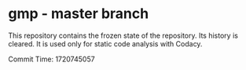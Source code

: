 # gmp - master branch

This repository contains the frozen state of the repository.
Its history is cleared. It is used only for static code
analysis with Codacy.

Commit Time: 1720745057